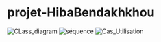 # projet-HibaBendakhkhou
![CLass_diagram](https://github.com/GI-AGL/projet-HibaBendakhkhou/assets/141646266/3face0e3-2283-4095-85df-02c279c54978)
![séquence](https://github.com/GI-AGL/projet-HibaBendakhkhou/assets/141646266/66e0d978-5871-4029-ab68-c6d185b91bfc)
![Cas_Utilisation](https://github.com/GI-AGL/projet-HibaBendakhkhou/assets/141646266/7bd0594c-585e-4e85-9e2e-56cd5d612636)
